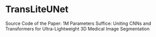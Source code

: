 # TransLiteUNet
Source Code of the Paper: 1M Parameters Suffice: Uniting CNNs and Transformers for Ultra-Lightweight 3D Medical Image Segmentation
